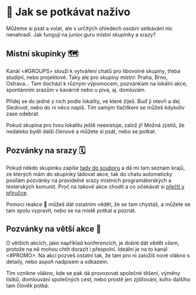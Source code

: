 # 👭 Jak se potkávat naživo
Můžeme si psát a volat, ale v určitých ohledech osobní setkávání nic nenahradí. Jak fungují na junior.guru místní skupinky a srazy?

## Místní skupinky 🗺️
Kanál <#GROUPS> slouží k vytváření chatů pro libovolné skupiny, třeba studijní, nebo projektové. Taky ale pro skupiny místní: Praha, Brno, Ostrava… Tam dochází k různým výpomocem, pozvánkám na lokální akce, spontánním srazům v kavárně nebo u piva, aj. domluvám.

Přidej se do jedné z nich podle lokality, ve které žiješ. Buď ji otevři a dej _Sledovat_, nebo do ní něco napiš. Tím samým tlačítkem se můžeš kdykoliv zase odebrat.

Pokud skupina pro tvou lokalitu ještě neexistuje, založ ji! Možná zjistíš, že nedaleko bydlí další členové a můžete si psát, nebo se potkat.

## Pozvánky na srazy 🗓️
Pokud někdo skupinku zapíše [tady do souboru](https://github.com/juniorguru/junior.guru/blob/main/jg/coop/data/meetups.yml) a dá mi tam seznam krajů, ze kterých mám do skupinky ládovat akce, tak do chatu automaticky posílám pozvánky na pravidelné srazy místních programátorských a testerských komunit. Proč na takové akce chodit a co očekávat si [přečti v příručce](https://junior.guru/handbook/community/).

Pomocí reakce 🙋 můžeš dát ostatním vědět, že se tam chystáš, a můžete se tam spolu vypravit, nebo se na místě potkat a poznat.

## Pozvánky na větší akce 🎪
O větších akcích, jako například konferencích, je dobré dát vědět všem, protože na ně mohou chtít dorazit i přespolní. Ideální je na to kanál <#PROMO>. Na akci pozveš ostatní tak, že tam pro ni založíš nové vlákno s detaily, nebo aspoň nadpisem a odkazem.

Tím vznikne vlákno, kde se pak dá provozovat společné těšení, výměny lístků, domlouvání společných cest, nebo prostě jen zjišťování, koho dalšího tam člověk potká.
